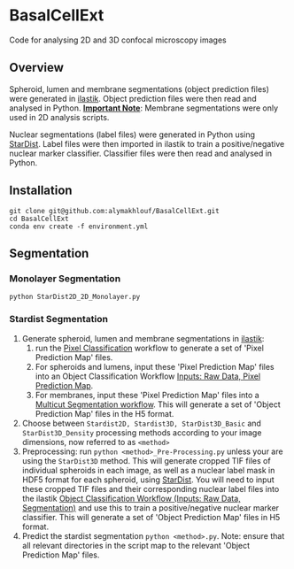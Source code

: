 # BasalCellExt
Code for analysing 2D and 3D confocal microscopy images

## Overview

Spheroid, lumen and membrane segmentations (object prediction files) were generated in [ilastik](https://www.ilastik.org/index.html). Object prediction files were then read and analysed in Python. <ins>**Important Note**</ins>: Membrane segmentations were only used in 2D analysis scripts. 

Nuclear segmentations (label files) were generated in Python using [StarDist](https://github.com/stardist/stardist). Label files were then imported in ilastik to train a positive/negative nuclear marker classifier. Classifier files were then read and analysed in Python.

## Installation

```console
git clone git@github.com:alymakhlouf/BasalCellExt.git  
cd BasalCellExt  
conda env create -f environment.yml
```

## Segmentation
### Monolayer Segmentation

```console
python StarDist2D_2D_Monolayer.py
```

### Stardist Segmentation

1. Generate spheroid, lumen and membrane segmentations in [ilastik](https://www.ilastik.org/index.html):
   1. run the [Pixel Classification](https://www.ilastik.org/documentation/pixelclassification/pixelclassification) workflow to generate a set of 'Pixel Prediction Map' files.
   2. For spheroids and lumens, input these 'Pixel Prediction Map' files into an Object Classification Workflow [Inputs: Raw Data, Pixel Prediction Map](https://www.ilastik.org/documentation/objects/objects). 
   3. For membranes, input these 'Pixel Prediction Map' files into a [Multicut Segmentation workflow](https://www.ilastik.org/documentation/multicut/multicut). This will generate a set of 'Object Prediction Map' files in the H5 format. 
2. Choose between `Stardist2D, Stardist3D, StarDist3D_Basic` and `StarDist3D_Density` processing methods according to your image dimensions, now referred to as `<method>`
3. Preprocessing: run 
`python <method>_Pre-Processing.py`
unless your are using the `StarDist3D` method. This will generate cropped TIF files of individual spheroids in each image, as well as a nuclear label mask in HDF5 format for each spheroid, using [StarDist](https://github.com/stardist/stardist). You will need to input these cropped TIF files and their corresponding nuclear label files into the ilastik [Object Classification Workflow (Inputs: Raw Data, Segmentation)](https://www.ilastik.org/documentation/objects/objects) and use this to train a positive/negative nuclear marker classifier. This will generate a set of 'Object Prediction Map' files in H5 format.
4. Predict the stardist segmentation `python <method>.py`. Note: ensure that all relevant directories in the script map to the relevant 'Object Prediction Map' files. 

